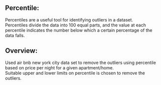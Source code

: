 ## Percentile:<br>
Percentiles are a useful tool for identifying outliers in a dataset.<br>
Percentiles divide the data into 100 equal parts, and the value at each percentile indicates the number below which a certain percentage of the data falls. <br>

## Overview:<br>
Used air bnb new york city data set to remove the outliers using percentile based on price per night for a given apartment/home.<br>
Suitable upper and lower limits on percentile is chosen to remove the outliers.
